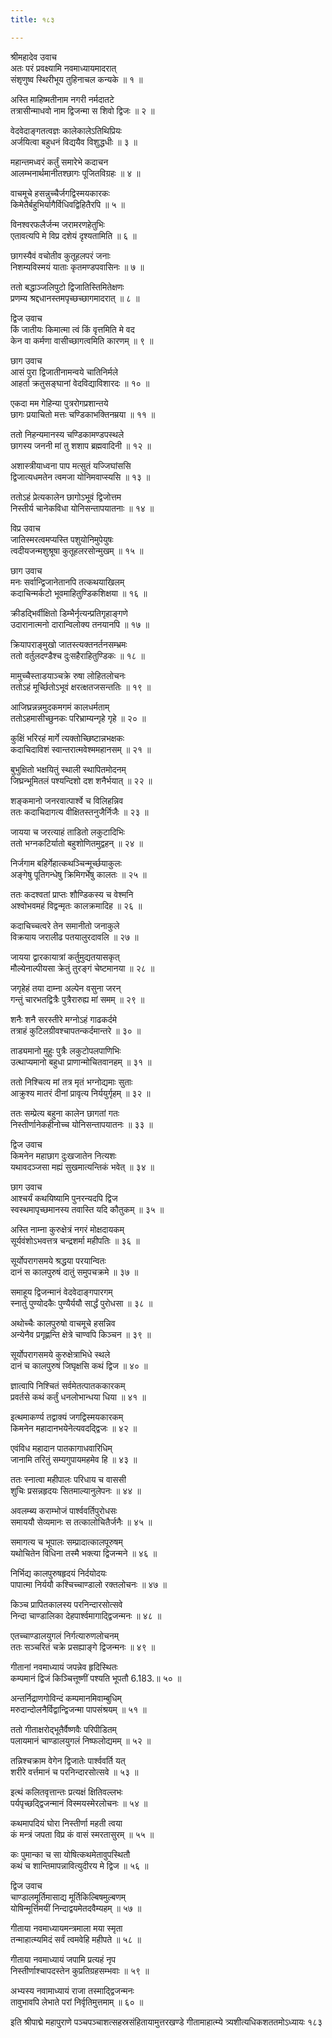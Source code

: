 ```yaml
---
title: १८३

---
```

श्रीमहादेव उवाच  
अतः परं प्रवक्ष्यामि नवमाध्यायमादरात्  
संशृणुष्व स्थिरीभूय तुहिनाचल कन्यके ॥ १ ॥


अस्ति माहिष्मतीनाम नगरी नर्मदातटे  
तत्रासीन्माधवो नाम द्विजन्मा स शिवो द्विजः ॥ २ ॥


वेदवेदाङ्गतत्वज्ञः कालेकालेऽतिथिप्रियः  
अर्जयित्वा बहुधनं विद्ययैव विशुद्धधीः ॥ ३ ॥


महान्तमध्वरं कर्तुं समारेभे कदाचन  
आलम्भनार्थमानीतश्छागः पूजितविग्रहः ॥ ४ ॥


वाचमूचे हसन्नुच्चैर्जगद्विस्मयकारकः  
किमेतैर्बहुभिर्यागैर्विधिवद्विहितैरपि ॥ ५ ॥


विनश्वरफलैर्जन्म जरामरणहेतुभिः  
एतावत्यपि मे विप्र दशेयं दृश्यतामिति ॥ ६ ॥


छागस्यैवं वचोतीव कुतूहलपरं जनाः  
निशम्यविस्मयं याताः कृतमण्डपवासिनः ॥ ७ ॥


ततो बद्धाञ्जलिपुटो द्विजातिस्तिमितेक्षणः  
प्रणम्य श्रद्दधानस्तमपृच्छच्छागमादरात् ॥ ८ ॥


द्विज उवाच  
किं जातीयः किमात्मा त्वं किं वृत्तमिति मे वद  
केन वा कर्मणा वासीच्छागत्वमिति कारणम् ॥ ९ ॥


छाग उवाच  
आसं पुरा द्विजातीनामन्वये चातिनिर्मले  
आहर्ता क्रतुसङ्घानां वेदविद्याविशारदः ॥ १० ॥


एकदा मम गेहिन्या पुत्ररोगप्रशान्तये  
छागः प्रयाचितो मत्तः चण्डिकाभक्तिनम्रया ॥ ११ ॥


ततो निहन्यमानस्य चण्डिकामण्डपस्थले  
छागस्य जननी मां तु शशाप ब्रह्मवादिनी ॥ १२ ॥


अशास्त्रीयाध्वना पाप मत्सुतं यज्जिघांससि  
द्विजात्यधमतेन त्वमजा योनिमवाप्स्यसि ॥ १३ ॥


ततोऽहं प्रेत्यकालेन छागोऽभूवं द्विजोत्तम  
निस्तीर्य चानेकविधा योनिसन्तापयातनाः ॥ १४ ॥


विप्र उवाच  
जातिस्मरत्वमप्यस्ति पशुयोनिमुपेयुषः  
त्वदीयजन्मशुश्रूषा कुतूहलरसोन्मुखम् ॥ १५ ॥


छाग उवाच  
मनः सर्वान्द्विजानेतानपि तत्कथयाखिलम्  
कदाचिन्मर्कटो भूवमाहितुण्डिकशिक्षया ॥ १६ ॥


क्रीडद्भिर्वीक्षितो डिम्भैर्नृत्यन्प्रतिगृहाङ्गणे  
उदारानात्मनो दारान्विलोक्य तनयानपि ॥ १७ ॥


क्रियापराङ्मुखो जातस्त्यक्तनर्तनसम्भ्रमः  
ततो वर्तुलदण्डैश्च दुःसहैराहितुण्डिकः ॥ १८ ॥


मामुच्चैस्ताडयाञ्चक्रे रुषा लोहितलोचनः  
ततोऽहं मूर्च्छितोऽभूवं क्षरत्क्षतजसन्ततिः ॥ १९ ॥


आजिघ्रन्नन्नमुदकमगमं कालधर्मताम्  
ततोऽहमासीच्छुनकः परिभ्राम्यन्गृहे गृहे ॥ २० ॥


कुक्षिं भरिरहं मार्गे त्यक्तोच्छिष्टान्नभक्षकः  
कदाचिदाविशं स्वान्तरात्मवेश्ममहानसम् ॥ २१ ॥


बुभुक्षितो भक्षयितुं स्थाली स्थापितमोदनम्  
जिघ्रन्भूमितलं पश्यन्दिशो दश शनैर्भयात् ॥ २२ ॥


शङ्कमानो जनरवात्पार्श्वे च विलिहन्निव  
ततः कदाचिदागत्य वीक्षितस्तनुजैर्निजैः ॥ २३ ॥


जायया च जरत्याहं ताडितो लकुटादिभिः  
ततो भग्नकटिर्यातो बहुशोणितमुद्वहन् ॥ २४ ॥


निर्जगाम बहिर्गेहात्कथञ्चिन्मूर्च्छयाकुलः  
अङ्गेषु पूतिगन्धेषु क्रिमिगर्भेषु कालतः ॥ २५ ॥


ततः कदश्वतां प्राप्तः शौण्डिकस्य च वेश्मनि  
अश्वोभवमहं विद्वन्मृतः कालक्रमादिह ॥ २६ ॥


कदाचिच्चत्वरे तेन समानीतो जनाकुले  
विक्रयाय जरालीढ पतयालुरदावलि ॥ २७ ॥


जायया द्वारकायात्रां कर्तुमुद्यतयासकृत्  
मौल्येनाल्पीयसा क्रेतुं तुरङ्गं चेष्टमानया ॥ २८ ॥


जगृहेहं तया दाम्ना अल्पेन वसुना जरन्  
गन्तुं चारभतद्वित्रैः पुत्रैरारुह्य मां समम् ॥ २९ ॥


शनैः शनै सरस्तीरे मग्नोऽहं गाढकर्दमे  
तत्राहं कुटिलग्रीवश्चापतन्कर्दमान्तरे ॥ ३० ॥


ताड्यमानो मुहुः पुत्रैः लकुटोपलपाणिभिः  
उत्थाप्यमानो बहुधा प्राणान्मोचितवानहम् ॥ ३१ ॥


ततो निश्चित्य मां तत्र मृतं भग्नोद्यमाः सुताः  
आक्रुश्य मातरं दीनां प्रावृत्य निर्ययुर्गृहम् ॥ ३२ ॥


ततः सम्प्रेत्य बहुना कालेन छागतां गतः  
निस्तीर्णानेकहीनोच्च योनिसन्तापयातनः ॥ ३३ ॥


द्विज उवाच  
किमनेन महाछाग दुःखजातेन नित्यशः  
यथावदञ्जसा मह्यं सुखमात्यन्तिकं भवेत् ॥ ३४ ॥


छाग उवाच  
आश्चर्यं कथयिष्यामि पुनरन्यदपि द्विज  
स्वस्थमापृच्छमानस्य तवास्ति यदि कौतुकम् ॥ ३५ ॥


अस्ति नाम्ना कुरुक्षेत्रं नगरं मोक्षदायकम्  
सूर्यवंशोऽभवत्तत्र चन्द्रशर्मा महीपतिः ॥ ३६ ॥


सूर्योपरागसमये श्रद्धया परयान्वितः  
दानं स कालपुरुषं दातुं समुपचक्रमे ॥ ३७ ॥


समाहूय द्विजन्मानं वेदवेदाङ्गपारगम्  
स्नातुं पुण्योदकैः पुण्यैर्ययौ सार्द्धं पुरोधसा ॥ ३८ ॥


अथोच्चैः कालपुरुषो वाचमूचे हसन्निव  
अन्येनैव प्रगृह्णन्ति क्षेत्रे चाण्वपि किञ्चन ॥ ३९ ॥


सूर्योपरागसमये कुरुक्षेत्राभिधे स्थले  
दानं च कालपुरुषं जिघृक्षसि कथं द्विज ॥ ४० ॥


ज्ञात्वापि निश्चितं सर्वमेतत्पातककारकम्  
प्रवर्तसे कथं कर्तुं धनलोभान्धया धिया ॥ ४१ ॥


इत्थमाकर्ण्य तद्वाक्यं जगद्विस्मयकारकम्  
किमनेन महादानभयेनेत्यवदद्द्विजः ॥ ४२ ॥


एवंविध महादान पातकागाधवारिधिम्  
जानामि तरितुं सम्यगुपायमहमेव हि ॥ ४३ ॥


ततः स्नात्वा महीपालः परिधाय च वाससी  
शुचिः प्रसन्नहृदयः सितमाल्यानुलेपनः ॥ ४४ ॥


अवलम्ब्य कराम्भोजं पार्श्ववर्तिपुरोधसः  
समाययौ सेव्यमानः स तत्कालोचितैर्जनैः ॥ ४५ ॥


समागत्य च भूपालः सम्प्रादात्कालपूरुषम्  
यथोचितेन विधिना तस्मै भक्त्या द्विजन्मने ॥ ४६ ॥


निर्भिद्य कालपुरुषहृदयं निर्दयोदयः  
पापात्मा निर्ययौ कश्चिच्चाण्डालो रक्तलोचनः ॥ ४७ ॥


किञ्च प्रापितकालस्य परनिन्दारसोत्सवे  
निन्दा चाण्डालिका देहपार्श्वमागाद्द्विजन्मनः ॥ ४८ ॥


एतच्चाण्डालयुगलं निर्गत्यारुणलोचनम्  
ततः सञ्चरितं चक्रे प्रसह्याङ्गे द्विजन्मनः ॥ ४९ ॥


गीतानां नवमाध्यायं जपन्नेव हृदिस्थितः  
कम्पमानं द्विजं किञ्चित्तूष्णीं पश्यति भूपतौ 6.183.॥ ५० ॥


अन्तर्निद्राणगोविन्दं कम्पमानमिवाम्बुधिम्  
मरुदान्दोलनैर्विद्वान्द्विजन्मा पापसंश्रयम् ॥ ५१ ॥


ततो गीताक्षरोद्भूतैर्वैष्णवैः परिपीडितम्  
पलायमानं चाण्डालयुगलं निष्फलोद्यमम् ॥ ५२ ॥


तन्निश्चक्राम वेगेन द्विजातेः पार्श्ववर्ति यत्  
शरीरे वर्त्तमानं च परनिन्दारसोत्सवे ॥ ५३ ॥


इत्थं कलितवृत्तान्तः प्रत्यक्षं क्षितिवल्लभः  
पर्यपृच्छद्द्विजन्मानं विस्मयस्मेरलोचनः ॥ ५४ ॥


कथमापदियं घोरा निस्तीर्णा महती त्वया  
कं मन्त्रं जपता विप्र कं वासं स्मरतासुरम् ॥ ५५ ॥


कः पुमान्का च सा योषित्कथमेतावुपस्थितौ  
कथं च शान्तिमापन्नावित्युदीरय मे द्विज ॥ ५६ ॥


द्विज उवाच  
चाण्डालमूर्तिमासाद्य मूर्तिकिल्बिषमुल्बणम्  
योषिन्मूर्त्तिमयीं निन्दाद्वयमेतदवैम्यहम् ॥ ५७ ॥


गीताया नवमाध्यायमन्त्रमाला मया स्मृता  
तन्माहात्म्यमिदं सर्वं त्वमवेहि महीपते ॥ ५८ ॥


गीताया नवमाध्यायं जपामि प्रत्यहं नृप  
निस्तीर्णाश्चापदस्तेन कुप्रतिग्रहसम्भवाः ॥ ५९ ॥


अभ्यस्य नवामाध्यायं राजा तस्माद्द्विजन्मनः  
तावुभावपि लेभाते परां निर्वृतिमुत्तमाम् ॥ ६० ॥


इति श्रीपाद्मे महापुराणे पञ्चपञ्चाशत्सहस्रसंहितायामुत्तरखण्डे गीतामाहात्म्ये त्र्यशीत्यधिकशततमोऽध्यायः १८३